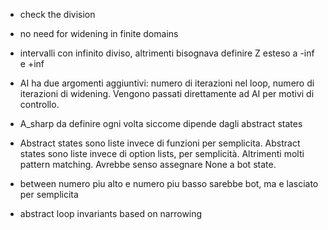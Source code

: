 - check the division

- no need for widening in finite domains

- intervalli con infinito diviso, altrimenti bisognava definire Z esteso a -inf e +inf

- AI ha due argomenti aggiuntivi: numero di iterazioni nel loop, numero di iterazioni di widening. Vengono passati direttamente ad AI per motivi di controllo.

- A_sharp da definire ogni volta siccome dipende dagli abstract states

- Abstract states sono liste invece di funzioni per semplicita. Abstract states sono liste invece di option lists, per semplicità. Altrimenti molti pattern matching. Avrebbe senso assegnare None a bot state.

- between numero piu alto e numero piu basso sarebbe bot, ma e lasciato per semplicita




- abstract loop invariants based on narrowing